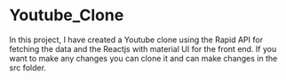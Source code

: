 # Youtube_Clone

In this project, I have created a Youtube clone using the Rapid API for fetching the data and the Reactjs with material UI for the front end.
If you want to make any changes you can clone it and can make changes in the src folder.
